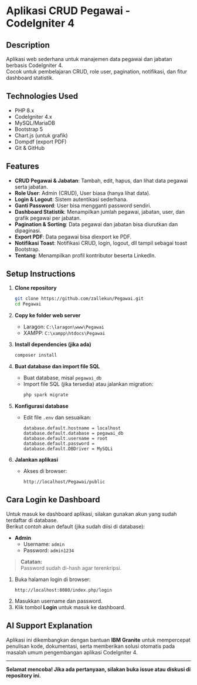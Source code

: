 # Aplikasi CRUD Pegawai - CodeIgniter 4

## Description
Aplikasi web sederhana untuk manajemen data pegawai dan jabatan berbasis CodeIgniter 4.  
Cocok untuk pembelajaran CRUD, role user, pagination, notifikasi, dan fitur dashboard statistik.

## Technologies Used
- PHP 8.x
- CodeIgniter 4.x
- MySQL/MariaDB
- Bootstrap 5
- Chart.js (untuk grafik)
- Dompdf (export PDF)
- Git & GitHub

## Features
- **CRUD Pegawai & Jabatan**: Tambah, edit, hapus, dan lihat data pegawai serta jabatan.
- **Role User**: Admin (CRUD), User biasa (hanya lihat data).
- **Login & Logout**: Sistem autentikasi sederhana.
- **Ganti Password**: User bisa mengganti password sendiri.
- **Dashboard Statistik**: Menampilkan jumlah pegawai, jabatan, user, dan grafik pegawai per jabatan.
- **Pagination & Sorting**: Data pegawai dan jabatan bisa diurutkan dan dipaginasi.
- **Export PDF**: Data pegawai bisa diexport ke PDF.
- **Notifikasi Toast**: Notifikasi CRUD, login, logout, dll tampil sebagai toast Bootstrap.
- **Tentang**: Menampilkan profil kontributor beserta LinkedIn.

## Setup Instructions

1. **Clone repository**
   ```sh
   git clone https://github.com/zallekun/Pegawai.git
   cd Pegawai
   ```

2. **Copy ke folder web server**
   - Laragon: `C:\laragon\www\Pegawai`
   - XAMPP: `C:\xampp\htdocs\Pegawai`

3. **Install dependencies (jika ada)**
   ```sh
   composer install
   ```

4. **Buat database dan import file SQL**
   - Buat database, misal `pegawai_db`
   - Import file SQL (jika tersedia) atau jalankan migration:
     ```sh
     php spark migrate
     ```

5. **Konfigurasi database**
   - Edit file `.env` dan sesuaikan:
     ```
     database.default.hostname = localhost
     database.default.database = pegawai_db
     database.default.username = root
     database.default.password =
     database.default.DBDriver = MySQLi
     ```

6. **Jalankan aplikasi**
   - Akses di browser:  
     ```
     http://localhost/Pegawai/public
     ```

## Cara Login ke Dashboard

Untuk masuk ke dashboard aplikasi, silakan gunakan akun yang sudah terdaftar di database.  
Berikut contoh akun default (jika sudah diisi di database):

- **Admin**
  - Username: `admin`
  - Password: `admin1234`


> **Catatan:**  
> Password sudah di-hash agar terenkripsi.

1. Buka halaman login di browser:  
   ```
   http://localhost:8080/index.php/login
   ```
2. Masukkan username dan password.
3. Klik tombol **Login** untuk masuk ke dashboard.

## AI Support Explanation

Aplikasi ini dikembangkan dengan bantuan **IBM Granite** untuk mempercepat penulisan kode, dokumentasi, serta memberikan solusi otomatis pada masalah umum pengembangan aplikasi CodeIgniter 4.

---

**Selamat mencoba! Jika ada pertanyaan, silakan buka issue atau diskusi di repository ini.**
